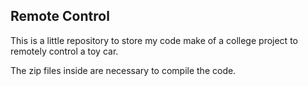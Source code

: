 ## Remote Control

This is a little repository to store my code make of a college project to remotely control a toy car.

The zip files inside are necessary to compile the code.